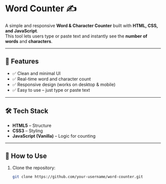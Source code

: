 # Word Counter ✍️  

A simple and responsive **Word & Character Counter** built with **HTML, CSS, and JavaScript**.  
This tool lets users type or paste text and instantly see the **number of words** and **characters**.  

---

## 🚀 Features  
- ✅ Clean and minimal UI  
- ✅ Real-time word and character count  
- ✅ Responsive design (works on desktop & mobile)  
- ✅ Easy to use – just type or paste text  

---

## 🛠️ Tech Stack  
- **HTML5** – Structure  
- **CSS3** – Styling  
- **JavaScript (Vanilla)** – Logic for counting  

---

## 📂 How to Use  
1. Clone the repository:  
   ```bash
   git clone https://github.com/your-username/word-counter.git

